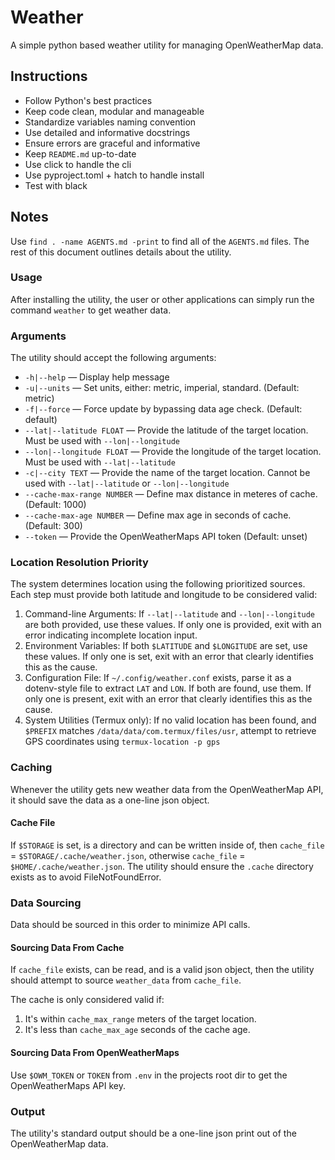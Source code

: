 # Weather

A simple python based weather utility for managing OpenWeatherMap data.

## Instructions

- Follow Python's best practices
- Keep code clean, modular and manageable
- Standardize variables naming convention
- Use detailed and informative docstrings
- Ensure errors are graceful and informative
- Keep `README.md` up-to-date
- Use click to handle the cli
- Use pyproject.toml + hatch to handle install
- Test with black

## Notes

Use `find . -name AGENTS.md -print` to find all of the `AGENTS.md` files.
The rest of this document outlines details about the utility.

### Usage

After installing the utility, the user or other applications can simply run the command `weather` to get weather data.

### Arguments

The utility should accept the following arguments:

- `-h|--help` — Display help message
- `-u|--units` — Set units, either: metric, imperial, standard. (Default: metric)
- `-f|--force` — Force update by bypassing data age check. (Default: default)
- `--lat|--latitude FLOAT` — Provide the latitude of the target location. Must be used with `--lon|--longitude`
- `--lon|--longitude FLOAT` — Provide the longitude of the target location. Must be used with `--lat|--latitude`
- `-c|--city TEXT` — Provide the name of the target location. Cannot be used with `--lat|--latitude` or `--lon|--longitude`
- `--cache-max-range NUMBER` — Define max distance in meteres of cache. (Default: 1000)
- `--cache-max-age NUMBER` — Define max age in seconds of cache. (Default: 300)
- `--token` — Provide the OpenWeatherMaps API token (Default: unset)

### Location Resolution Priority

The system determines location using the following prioritized sources. Each step must provide both latitude and longitude to be considered valid:

1. Command-line Arguments: If `--lat|--latitude` and `--lon|--longitude` are both provided, use these values. If only one is provided, exit with an error indicating incomplete location input.
2. Environment Variables: If both `$LATITUDE` and `$LONGITUDE` are set, use these values. If only one is set, exit with an error that clearly identifies this as the cause.
3. Configuration File: If `~/.config/weather.conf` exists, parse it as a dotenv-style file to extract `LAT` and `LON`. If both are found, use them. If only one is present, exit with an error that clearly identifies this as the cause.
4. System Utilities (Termux only): If no valid location has been found, and `$PREFIX` matches `/data/data/com.termux/files/usr`, attempt to retrieve GPS coordinates using `termux-location -p gps`

### Caching

Whenever the utility gets new weather data from the OpenWeatherMap API, it should save the data as a one-line json object.

#### Cache File

If `$STORAGE` is set, is a directory and can be written inside of, then `cache_file` = `$STORAGE/.cache/weather.json`, otherwise `cache_file` = `$HOME/.cache/weather.json`.
The utility should ensure the `.cache` directory exists as to avoid FileNotFoundError.

### Data Sourcing

Data should be sourced in this order to minimize API calls.

#### Sourcing Data From Cache

If `cache_file` exists, can be read, and is a valid json object, then the utility should attempt to source `weather_data` from `cache_file`.

The cache is only considered valid if:

1. It's within `cache_max_range` meters of the target location.
2. It's less than `cache_max_age` seconds of the cache age.

#### Sourcing Data From OpenWeatherMaps

Use `$OWM_TOKEN` or `TOKEN` from `.env` in the projects root dir to get the OpenWeatherMaps API key.

### Output

The utility's standard output should be a one-line json print out of the OpenWeatherMap data.
